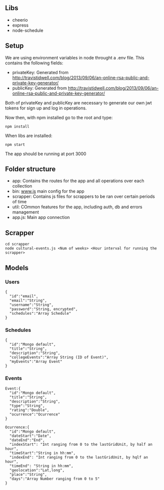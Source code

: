 ## Libs

- cheerio
- express
- node-schedule

## Setup

We are using environment variables in node throught a .env file. This contains the following fields:

- privateKey: Generated from http://travistidwell.com/blog/2013/09/06/an-online-rsa-public-and-private-key-generator/
- publicKey: Generated from http://travistidwell.com/blog/2013/09/06/an-online-rsa-public-and-private-key-generator/

Both of privateKey and publicKey are necessary to generate our own jwt tokens for sign up and log in operations.

Now then, with npm installed go to the root and type:

```
npm install
```

When libs are installed:

```
npm start
```

The app should be running at port 3000

## Folder structure

- app: Contains the routes for the app and all operations over each collection
- bin: www.js main config for the app
- scrapper: Contains js files for scrappers to be ran over certain periods of time
- util: COmmon features for the app, including auth, db and errors management
- app.js: Main app connection

## Scrapper

```
cd scrapper
node cultural-events.js <Num of weeks> <Hour interval for running the scrapper>
```

## Models

### Users

```
{
  "id":"email",
  "email":"String",
  "username":"String",
  "password":"String, encrypted",
  "schedules":"Array Schedule"
}
```

### Schedules

```
{
  "id":"Mongo default",
  "title":"String",
  "description":"String",
  "collegeEvents":"Array String (ID of Event)",
  "myEvents":"Array Event"
}
```

### Events

```
Event:{
  "id":"Mongo default",
  "title":"String",
  "description":"String",
  "type":"String",
  "rating":"Double",
  "ocurrence":"Ocurrence"
}

Ocurrence:{
  "id":"Mongo default",
  "dateStart":"Date",
  "dateEnd":"End",
  "indexStart": "Int ranging from 0 to the lastGridUnit, by half an hour",
  "timeStart":"String in hh:mm",
  "indexEnd": "Int ranging from 0 to the lastGridUnit, by hqlf an hour",
  "timeEnd": "String in hh:mm",
  "geolocation":"Lat,long",
  "place":"String",
  "days":"Array Number ranging from 0 to 5"
}
```
